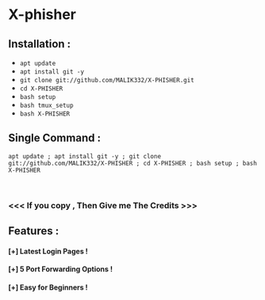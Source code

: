 # X-phisher
## Installation :

* `apt update`
* `apt install git -y`
* `git clone git://github.com/MALIK332/X-PHISHER.git`
* `cd X-PHISHER`
* `bash setup`
*  `bash tmux_setup`
* `bash X-PHISHER`

## Single Command :
```
apt update ; apt install git -y ; git clone git://github.com/MALIK332/X-PHISHER ; cd X-PHISHER ; bash setup ; bash X-PHISHER
```
<br>


### <<< If you copy , Then Give me The Credits >>>

## Features :
#### [+] Latest Login Pages !
#### [+] 5 Port Forwarding Options !
#### [+] Easy for Beginners !

